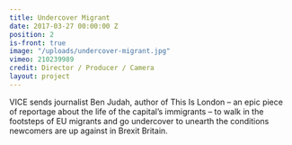 ```yaml
---
title: Undercover Migrant
date: 2017-03-27 00:00:00 Z
position: 2
is-front: true
image: "/uploads/undercover-migrant.jpg"
vimeo: 210239989
credit: Director / Producer / Camera
layout: project
---
```


VICE sends journalist Ben Judah, author of This Is London – an epic piece of reportage about the life of the capital’s immigrants – to walk in the footsteps of EU migrants and go undercover to unearth the conditions newcomers are up against in Brexit Britain.